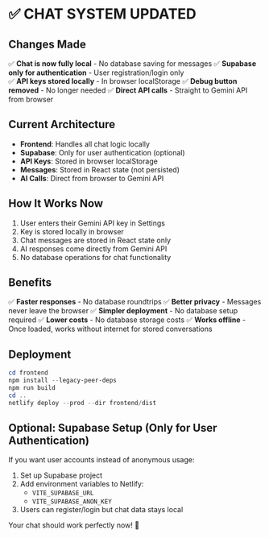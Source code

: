 # ✅ CHAT SYSTEM UPDATED

## Changes Made
✅ **Chat is now fully local** - No database saving for messages
✅ **Supabase only for authentication** - User registration/login only  
✅ **API keys stored locally** - In browser localStorage
✅ **Debug button removed** - No longer needed
✅ **Direct API calls** - Straight to Gemini API from browser

## Current Architecture
- **Frontend**: Handles all chat logic locally
- **Supabase**: Only for user authentication (optional)
- **API Keys**: Stored in browser localStorage
- **Messages**: Stored in React state (not persisted)
- **AI Calls**: Direct from browser to Gemini API

## How It Works Now
1. User enters their Gemini API key in Settings
2. Key is stored locally in browser
3. Chat messages are stored in React state only
4. AI responses come directly from Gemini API
5. No database operations for chat functionality

## Benefits
✅ **Faster responses** - No database roundtrips
✅ **Better privacy** - Messages never leave the browser
✅ **Simpler deployment** - No database setup required
✅ **Lower costs** - No database storage costs
✅ **Works offline** - Once loaded, works without internet for stored conversations

## Deployment
```powershell
cd frontend
npm install --legacy-peer-deps
npm run build
cd ..
netlify deploy --prod --dir frontend/dist
```

## Optional: Supabase Setup (Only for User Authentication)
If you want user accounts instead of anonymous usage:
1. Set up Supabase project
2. Add environment variables to Netlify:
   - `VITE_SUPABASE_URL`
   - `VITE_SUPABASE_ANON_KEY`
3. Users can register/login but chat data stays local

Your chat should work perfectly now! 🎉
